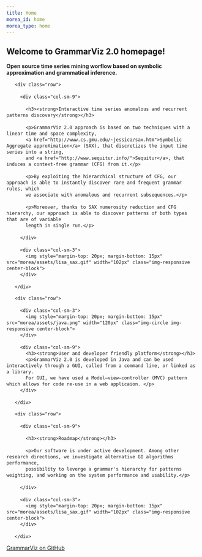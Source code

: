 ```yaml
---
title: Home
morea_id: home
morea_type: home
---
```


<div class="section-background-1">
 <div class="container">
   <h2><strong>Welcome to GrammarViz 2.0 homepage!</strong></h2>
   <p><strong>Open source time series mining worflow based on symbolic approximation and grammatical inference.</strong></p>
 </div>
</div>


<div class="row top-buffer">

 <div class="section-background-2">
  <div class="container">

       <div class="row">

         <div class="col-sm-9">

           <h3><strong>Interactive time series anomalous and recurrent patterns discovery</strong></h3>

           <p>GrammarViz 2.0 approach is based on two techniques with a linear time and space complexity,
           <a href="http://www.cs.gmu.edu/~jessica/sax.htm">Symbolic Aggregate approXimation</a> (SAX), that discretizes the input time series into a string,
           and <a href="http://www.sequitur.info/">Sequitur</a>, that induces a context-free grammar (CFG) from it.</p>

           <p>By exploiting the hierarchical structure of CFG, our approach is able to instantly discover rare and frequent grammar rules, which
           we associate with anomalous and recurrent subsequences.</p>

           <p>Moreover, thanks to SAX numerosity reduction and CFG hierarchy, our approach is able to discover patterns of both types that are of variable
           length in single run.</p>

         </div>

         <div class="col-sm-3">
           <img style="margin-top: 20px; margin-bottom: 15px" src="morea/assets/lisa_sax.gif" width="102px" class="img-responsive center-block">
         </div>

       </div>

  </div>
 </div>

</div>


<div class="row top-buffer">

 <div class="section-background-1">
  <div class="container">

       <div class="row">

         <div class="col-sm-3">
           <img style="margin-top: 20px; margin-bottom: 15px" src="morea/assets/java.png" width="120px" class="img-circle img-responsive center-block">
         </div>

         <div class="col-sm-9">
           <h3><strong>User and developer friendly platform</strong></h3>
           <p>GrammarViz 2.0 is developed in Java and can be used interactively through a GUI, called from a command line, or linked as a library.
           For GUI, we have used a Model–view–controller (MVC) pattern which allows for code re-use in a web applicaion. </p>
         </div>

       </div>

  </div>
 </div>

</div>

<div class="row top-buffer">

 <div class="section-background-2">
  <div class="container">

       <div class="row">

         <div class="col-sm-9">

           <h3><strong>Roadmap</strong></h3>

           <p>Our software is under active development. Among other research directions, we investigate alternative GI algorithms performance,
           possibility to leverge a grammar's hierarchy for patterns weighting, and working on the system performance and usability.</p>

         </div>

         <div class="col-sm-3">
           <img style="margin-top: 20px; margin-bottom: 15px" src="morea/assets/lisa_sax.gif" width="102px" class="img-responsive center-block">
         </div>

       </div>

  </div>
 </div>

</div>


<!-- Add a github ribbon. -->
<link rel="stylesheet" href="css/gh-fork-ribbon.css">
<div class="github-fork-ribbon-wrapper right">
  <div class="github-fork-ribbon">
    <a href="https://github.com/grammarviz">GrammarViz on GitHub</a>
  </div>
</div>

<!-- $$\sum_{n=1}^\infty 1/n^2 = \frac{\pi^2}{6}$$ -->

<!--![GrammarViz 2.0 screenshot](/morea/assets/screen-front.png "GrammarViz 2.0 screenshot")-->
